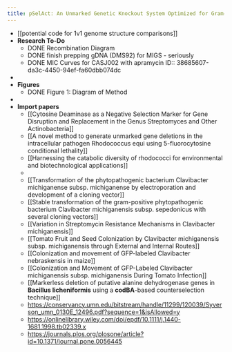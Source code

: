 ```yaml
---
title: pSelAct: An Unmarked Genetic Knockout System Optimized for Gram-positive bacteria of the Clavibacter genus
---
```


- [[potential code for 1v1 genome structure comparisons]]
- **Research To-Do**
	- DONE Recombination Diagram
	- DONE finish prepping gDNA (DMS92) for MIGS - seriously
	- DONE MIC Curves for CASJ002 with apramycin
	  ID:: 38685607-da3c-4450-94ef-fa60dbb074dc
-
- **Figures**
	- DONE Figure 1: Diagram of Method
-
- **Import papers**
	- [[Cytosine Deaminase as a Negative Selection Marker for Gene Disruption and Replacement in the Genus Streptomyces and Other Actinobacteria]]
	- [[A novel method to generate unmarked gene deletions in the intracellular pathogen Rhodococcus equi using 5-fluorocytosine conditional lethality]]
	- [[Harnessing the catabolic diversity of rhodococci for environmental and biotechnological applications]]
	-
	- [[Transformation of the phytopathogenic bacterium Clavibacter michiganense subsp. michiganense by electroporation and development of a cloning vector]]
	- [[Stable transformation of the gram-positive phytopathogenic bacterium Clavibacter michiganensis subsp. sepedonicus with several cloning vectors]]
	- [[Variation in Streptomycin Resistance Mechanisms in Clavibacter michiganensis]]
	- [[Tomato Fruit and Seed Colonization by Clavibacter michiganensis subsp. michiganensis through External and Internal Routes]]
	- [[Colonization and movement of GFP-labeled Clavibacter nebraskensis in maize]]
	- [[Colonization and Movement of GFP-Labeled Clavibacter michiganensis subsp. michiganensis During Tomato Infection]]
	- [[Markerless deletion of putative alanine dehydrogenase genes in __Bacillus licheniformis__ using a  __codBA__-based counterselection technique]]
	- https://conservancy.umn.edu/bitstream/handle/11299/120039/Syverson_umn_0130E_12496.pdf?sequence=1&isAllowed=y
	- https://onlinelibrary.wiley.com/doi/epdf/10.1111/j.1440-1681.1998.tb02339.x
	- https://journals.plos.org/plosone/article?id=10.1371/journal.pone.0056445